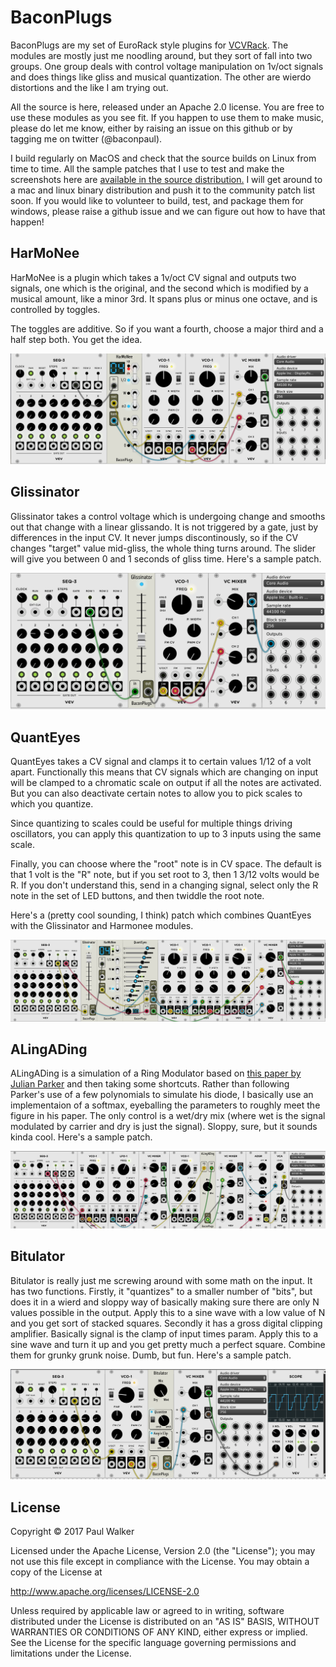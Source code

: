 # BaconPlugs

BaconPlugs are my set of EuroRack style plugins for 
[VCVRack](http://www.vcvrack.com). The modules are mostly just me noodling around, but 
they sort of fall into two groups. One group deals with control voltage manipulation on 1v/oct signals
and does things like gliss and musical quantization. The other are wierdo distortions
and the like I am trying out.

All the source is here, released under an Apache 2.0 license. You are free to use
these modules as you see fit. If you happen to use them to make music, please
do let me know, either by raising an issue on this github or by tagging me on twitter (@baconpaul).

I build regularly on MacOS and check that the source builds on Linux from time to time.
All the sample patches that I use to test and make the screenshots here are
[available in the source distribution.](https://github.com/baconpaul/BaconPlugs/tree/master/patches) I will get around to a 
mac and linux binary distribution and push it to the community patch list soon. If you would
like to volunteer to build, test, and package them for windows, please raise a github issue and we
can figure out how to have that happen!


## HarMoNee

HarMoNee is a plugin which takes a 1v/oct CV signal and outputs two signals,
one which is the original, and the second which is modified by a musical amount,
like a minor 3rd. It spans plus or minus one octave, and is controlled by toggles.

The toggles are additive. So if you want a fourth, choose a major third and a half step 
both. You get the idea. 

![Example HarMoNee patch](doc/HarMoNee.png)

## Glissinator

Glissinator takes a control voltage which is undergoing change and smooths out that
change with a linear glissando. It is not triggered by a gate, just by differences
in the input CV. It never jumps discontinously, so if the CV changes "target" value
mid-gliss, the whole thing turns around. The slider will give you between 0 and 1 seconds
of gliss time. Here's a sample patch.

![Example Glissinator Patch](doc/Glissinator.png)

## QuantEyes

QuantEyes takes a CV signal and clamps it to certain values 1/12 of a volt apart.
Functionally this means that CV signals which are changing on input will be clamped to
a chromatic scale on output if all the notes are activated. But you can also deactivate
certain notes to allow you to pick scales to which you quantize.

Since quantizing to scales could be useful for multiple things driving oscillators, 
you can apply this quantization to up to 3 inputs using the same scale.

Finally, you can choose where the "root" note is in CV space. The default is that
1 volt is the "R" note, but if you set root to 3, then 1 3/12 volts would be R. If you don't
understand this, send in a changing signal, select only the R note in the set of LED buttons, 
and then twiddle the root note.

Here's a (pretty cool sounding, I think) patch which combines QuantEyes with the 
Glissinator and Harmonee modules.

![Example QuantEyes Patch](doc/QuantEyes.png)

## ALingADing 

ALingADing is a simulation of a Ring Modulator based on [this paper by Julian Parker](http://recherche.ircam.fr/pub/dafx11/Papers/66_e.pdf) and
then taking some shortcuts.
Rather than following Parker's use of a few polynomials to simulate his diode, 
I basically use an implementaion of a softmax, eyeballing the parameters to roughly meet the figure in his
paper. The only control is a wet/dry mix (where wet is the signal modulated by carrier
and dry is just the signal). Sloppy, sure, but it sounds kinda cool. Here's a sample patch.

![Example ALingADing Patch](doc/ALingADing.png)

## Bitulator

Bitulator is really just me screwing around with some math on the input. It has two
functions. Firstly, it "quantizes" to a smaller number of "bits", but does it in a
wierd and sloppy way of basically making sure there are only N values possible in the 
output. Apply this to a sine wave with a low value of N and you get sort of stacked squares. 
Secondly it has a gross digital clipping amplifier. Basically signal is the clamp of input times
param. Apply this to a sine wave and turn it up and you get pretty much a perfect square.
Combine them for grunky grunk noise. Dumb, but fun. Here's a sample patch.

![Example Bitulator Patch](doc/Bitulator.png)

## License

Copyright © 2017  Paul Walker

Licensed under the Apache License, Version 2.0 (the "License");
you may not use this file except in compliance with the License.
You may obtain a copy of the License at

http://www.apache.org/licenses/LICENSE-2.0

Unless required by applicable law or agreed to in writing, software
distributed under the License is distributed on an "AS IS" BASIS,
WITHOUT WARRANTIES OR CONDITIONS OF ANY KIND, either express or implied.
See the License for the specific language governing permissions and
limitations under the License.


